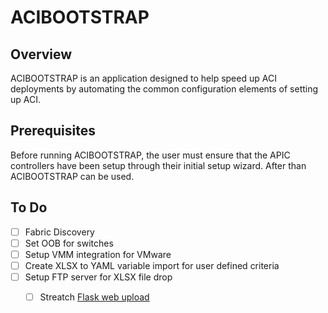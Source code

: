 # ACIBOOTSTRAP

## Overview
ACIBOOTSTRAP is an application designed to help speed up ACI deployments by automating the common configuration elements of setting up ACI.

## Prerequisites
Before running ACIBOOTSTRAP, the user must ensure that the APIC controllers have been setup through their initial setup wizard.  After than ACIBOOTSTRAP can be used.



## To Do
* [ ] Fabric Discovery
* [ ] Set OOB for switches
* [ ] Setup VMM integration for VMware
* [ ] Create XLSX to YAML variable import for user defined criteria
* [ ] Setup FTP server for XLSX file drop
  * [ ] Streatch [Flask web upload](http://flask.pocoo.org/docs/0.12/patterns/fileuploads/)
  
